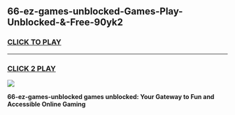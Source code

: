 
## 66-ez-games-unblocked-Games-Play-Unblocked-&-Free-90yk2
<h3>
<a href="https://premium76.site?title=66-ez-games-unblocked&ref=24A">CLICK TO PLAY</a></h3>
<hr>

<h3>
<a href="https://premium76.site?title=66-ez-games-unblocked&ref=24A">CLICK 2 PLAY</a>
  
</h3>

<a href="https://premium76.site?title=66-ez-games-unblocked&ref=24A"><img src="https://clearcache.store/games.png"></a>


**66-ez-games-unblocked games unblocked: Your Gateway to Fun and Accessible Online Gaming**
